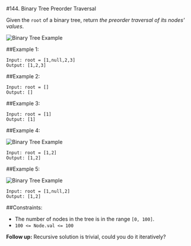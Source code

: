 #144. Binary Tree Preorder Traversal

Given the `root` of a binary tree, return *the preorder traversal of its nodes' values*.

![Binary Tree Example](https://assets.leetcode.com/uploads/2020/09/15/inorder_1.jpg)

##Example 1:

```
Input: root = [1,null,2,3]
Output: [1,2,3]
```

##Example 2:

```
Input: root = []
Output: []
```

##Example 3:

```
Input: root = [1]
Output: [1]
```

##Example 4:

![Binary Tree Example](https://assets.leetcode.com/uploads/2020/09/15/inorder_5.jpg)

```
Input: root = [1,2]
Output: [1,2]
```

##Example 5:

![Binary Tree Example](https://assets.leetcode.com/uploads/2020/09/15/inorder_4.jpg)

```
Input: root = [1,null,2]
Output: [1,2]
```

##Constraints:

- The number of nodes in the tree is in the range `[0, 100]`.
- `100 <= Node.val <= 100`
 

**Follow up:** Recursive solution is trivial, could you do it iteratively?